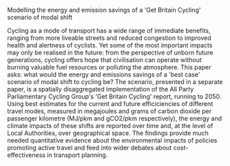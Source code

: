 Modelling the energy and emission savings of a 'Get Britain Cycling' scenario of modal shift

Cycling as a mode of transport has a wide range of immediate
benefits, ranging from more liveable streets and reduced
congestion to improved health and alertness of cyclists. Yet
some of the most important impacts may only be realised in
the future: from the perspective of unborn future
generations, cycling offers hope that civilisation can
operate without burning valuable fuel resources or polluting
the atmosphere. 
This paper asks: what would the energy and emissions savings
of a 'best case' scenario of modal shift to cycling be?
The scenario, presented in a separate paper, 
is a spatially disaggregated
 implementation of the All Party Parliamentary Cycling
Group's 'Get Britain Cycling' report, running to 2050.
Using best estimates for the current and future
efficiciencies of different travel modes, measured in
megajoules and grams of carbon dioxide per passenger
kilometre (MJ/pkm and gCO2/pkm respectively), the energy and
climate impacts of these shifts are reported over time and,
at the level of Local Authorities, over geographical space.
The findings provide much needed quantitative evidence about
the environmental impacts of policies promoting active
travel and feed into wider debates about cost-effectiveness
in transport planning. 
